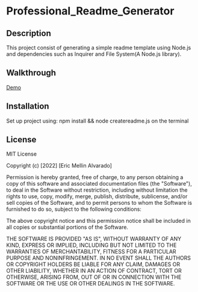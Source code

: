 # Professional_Readme_Generator
## Description
This project consist of generating a simple readme template using Node.js and dependencies such as Inquirer and File System(A Node.js library).
## Walkthrough
[Demo](https://watch.screencastify.com/v/FejkpfoljD6acdWevrTS)
## Installation
Set up project using:
npm install && node createreadme.js on the terminal
## License
MIT License

Copyright (c) [2022] [Eric Mellin Alvarado]

Permission is hereby granted, free of charge, to any person obtaining a copy
of this software and associated documentation files (the "Software"), to deal
in the Software without restriction, including without limitation the rights
to use, copy, modify, merge, publish, distribute, sublicense, and/or sell
copies of the Software, and to permit persons to whom the Software is
furnished to do so, subject to the following conditions:

The above copyright notice and this permission notice shall be included in all
copies or substantial portions of the Software.

THE SOFTWARE IS PROVIDED "AS IS", WITHOUT WARRANTY OF ANY KIND, EXPRESS OR
IMPLIED, INCLUDING BUT NOT LIMITED TO THE WARRANTIES OF MERCHANTABILITY,
FITNESS FOR A PARTICULAR PURPOSE AND NONINFRINGEMENT. IN NO EVENT SHALL THE
AUTHORS OR COPYRIGHT HOLDERS BE LIABLE FOR ANY CLAIM, DAMAGES OR OTHER
LIABILITY, WHETHER IN AN ACTION OF CONTRACT, TORT OR OTHERWISE, ARISING FROM,
OUT OF OR IN CONNECTION WITH THE SOFTWARE OR THE USE OR OTHER DEALINGS IN THE
SOFTWARE.